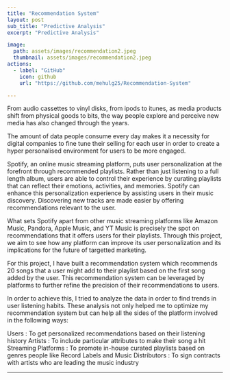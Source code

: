 ```yaml
---
title: "Recommendation System"
layout: post
sub_title: "Predictive Analysis"
excerpt: "Predictive Analysis"

image: 
  path: assets/images/recommendation2.jpeg
  thumbnail: assets/images/recommendation2.jpeg
actions:
  - label: "GitHub"
    icon: github
    url: "https://github.com/mehulg25/Recommendation-System"

---
```

From audio cassettes to vinyl disks, from ipods to itunes, as media products shift from physical goods to bits, the way people explore and perceive new media has also changed through the years.

The amount of data people consume every day makes it a necessity for digital companies to fine tune their selling for each user in order to create a hyper personalised environment for users to be more engaged.

Spotify, an online music streaming platform, puts user personalization at the forefront through recommended playlists. Rather than just listening to a full length album, users are able to control their experience by curating playlists that can reflect their emotions, activities, and memories. Spotify can enhance this personalization experience by assisting users in their music discovery. Discovering new tracks are made easier by offering recommendations relevant to the user.

What sets Spotify apart from other music streaming platforms like Amazon Music, Pandora, Apple Music, and YT Music is precisely the spot on recommendations that it offers users for their playlists. Through this project, we aim to see how any platform can improve its user personalization and its implications for the future of targetted marketing.

For this project, I have built a recommendation system which recommends 20 songs that a user might add to their playlist based on the first song added by the user. This recommendation system can be leveraged by platforms to further refine the precision of their recommendations to users.

In order to achieve this, I tried to analyze the data in order to find trends in user listening habits. These analysis not only helped me to optimize my recommendation system but can help all the sides of the platform involved in the following ways:

Users : To get personalized recommendations based on their listening history
Artists : To include particular attributes to make their song a hit
Streaming Platforms : To promote in-house curated playlists based on genres people like
Record Labels and Music Distributors : To sign contracts with artists who are leading the music industry

---
